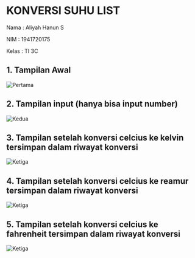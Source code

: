 # KONVERSI SUHU LIST

Nama : Aliyah Hanun S

NIM : 1941720175

Kelas : TI 3C


## 1. Tampilan Awal
![Pertama](screenshot/pertama.jpg)

## 2. Tampilan input (hanya bisa input number)
![Kedua](screenshot/kedua.jpg)

## 3. Tampilan setelah konversi celcius ke kelvin tersimpan dalam riwayat konversi
![Ketiga](screenshot/ketiga.jpg)

## 4. Tampilan setelah konversi celcius ke reamur tersimpan dalam riwayat konversi
![Ketiga](screenshot/keempat.jpg)

## 5. Tampilan setelah konversi celcius ke fahrenheit tersimpan dalam riwayat konversi
![Ketiga](screenshot/kelima.jpg)